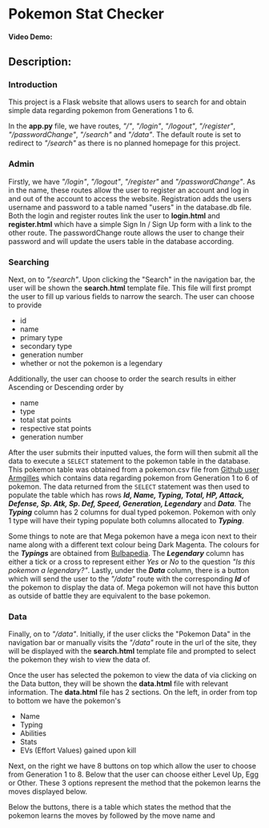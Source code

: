 # Pokemon Stat Checker
#### Video Demo:  <URL HERE>
## Description:
### Introduction
This project is a Flask website that allows users to search for and obtain simple data regarding pokemon from Generations 1 to 6.

In the **app.py** file, we have routes, _"/"_, _"/login"_, _"/logout"_, _"/register"_, _"/passwordChange"_, _"/search"_ and _"/data"_. The default route is set to redirect to _"/search"_ as there is no planned homepage for this project.

### Admin
Firstly, we have _"/login"_, _"/logout"_, _"/register"_ and _"/passwordChange"_. As in the name, these routes allow the user to register an account and log in and out of the account to access the website. Registration adds the users username and password to a table named "users" in the database.db file. Both the login and register routes link the user to **login.html** and **register.html** which have a simple Sign In / Sign Up form with a link to the other route. The passwordChange route allows the user to change their password and will update the users table in the database according.

### Searching
Next, on to _"/search"_. Upon clicking the "Search" in the navigation bar, the user will be shown the **search.html** template file. This file will first prompt the user to fill up various fields to narrow the search. The user can choose to provide
- id
- name
- primary type
- secondary type
- generation number
- whether or not the pokemon is a legendary

Additionally, the user can choose to order the search results in either Ascending or Descending order by
- name
- type
- total stat points
- respective stat points
- generation number

After the user submits their inputted values, the form will then submit all the data to execute a `SELECT` statement to the pokemon table in the database. This pokemon table was obtained from a pokemon.csv file from [Github user Armgilles](https://gist.github.com/armgilles/194bcff35001e7eb53a2a8b441e8b2c6) which contains data regarding pokemon from Generation 1 to 6 of pokemon. The data returned from the `SELECT` statement was then used to populate the table which has rows ***Id, Name, Typing, Total, HP, Attack, Defense, Sp. Atk, Sp. Def, Speed, Generation, Legendary*** and ***Data***. The ***Typing*** column has 2 columns for dual typed pokemon. Pokemon with only 1 type will have their typing populate both columns allocated to ***Typing***.

Some things to note are that Mega pokemon have a mega icon next to their name along with a different text colour being Dark Magenta. The colours for the ***Typings*** are obtained from [Bulbapedia](https://bulbapedia.bulbagarden.net/wiki/Main_Page). The ***Legendary*** column has either a tick or a cross to represent either *Yes* or *No* to the question *"Is this pokemon a legendary?"*. Lastly, under the ***Data*** column, there is a button which will send the user to the _"/data"_ route with the corresponding ***Id*** of the pokemon to display the data of. Mega pokemon will not have this button as outside of battle they are equivalent to the base pokemon.

### Data
Finally, on to _"/data"_. Initially, if the user clicks the "Pokemon Data" in the navigation bar or manually visits the _"/data"_ route in the url of the site, they will be displayed with the **search.html** template file and prompted to select the pokemon they wish to view the data of.

Once the user has selected the pokemon to view the data of via clicking on the Data button, they will be shown the **data.html** file with relevant information. The **data.html** file has 2 sections. On the left, in order from top to bottom we have the pokemon's
- Name
- Typing
- Abilities
- Stats
- EVs (Effort Values) gained upon kill

Next, on the right we have 8 buttons on top which allow the user to choose from Generation 1 to 8. Below that the user can choose either Level Up, Egg or Other. These 3 options represent the method that the pokemon learns the moves displayed below.

Below the buttons, there is a table which states the method that the pokemon learns the moves by followed by the move name and 
